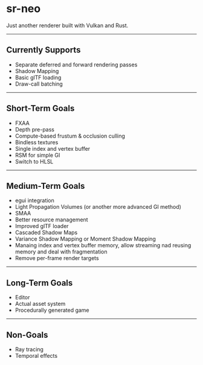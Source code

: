 # sr-neo

Just another renderer built with Vulkan and Rust.

---

## Currently Supports

- Separate deferred and forward rendering passes
- Shadow Mapping
- Basic glTF loading
- Draw-call batching

---

## Short-Term Goals

- FXAA
- Depth pre-pass
- Compute-based frustum & occlusion culling
- Bindless textures
- Single index and vertex buffer
- RSM for simple GI
- Switch to HLSL

---

## Medium-Term Goals

- egui integration
- Light Propagation Volumes (or another more advanced GI method)
- SMAA
- Better resource management
- Improved glTF loader
- Cascaded Shadow Maps
- Variance Shadow Mapping or Moment Shadow Mapping
- Manaing index and vertex buffer memory, allow streaming nad reusing memory and deal with fragmentation
- Remove per-frame render targets

---

## Long-Term Goals

- Editor
- Actual asset system
- Procedurally generated game

---

## Non-Goals

- Ray tracing
- Temporal effects
